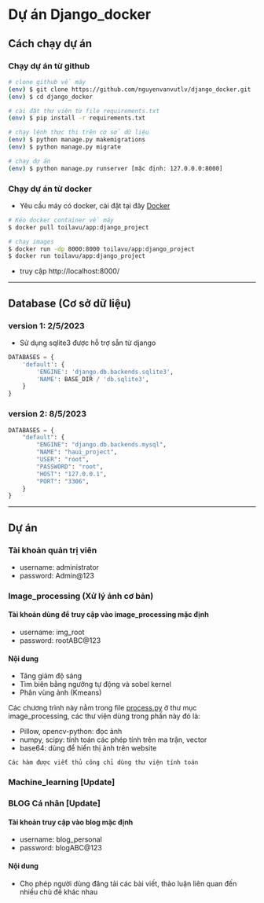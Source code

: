 # Dự án Django_docker


## Cách chạy dự án
### Chạy dự án từ github

``` bash
# clone github về máy
(env) $ git clone https://github.com/nguyenvanvutlv/django_docker.git
(env) $ cd django_docker
```

``` bash
# cài đặt thư viện từ file requirements.txt
(env) $ pip install -r requirements.txt
```

``` bash
# chạy lệnh thực thi trên cơ sở dữ liệu
(env) $ python manage.py makemigrations
(env) $ python manage.py migrate
```

``` bash
# chạy dự án
(env) $ python manage.py runserver [mặc định: 127.0.0.0:8000]
```


### Chạy dự án từ docker

- Yêu cầu máy có docker, cài đặt tại đây [Docker](https://www.docker.com/)

``` bash
# Kéo docker container về máy
$ docker pull toilavu/app:django_project
```

``` bash
# chạy images
$ docker run -dp 8000:8000 toilavu/app:django_project
$ docker run toilavu/app:django_project
```
- truy cập http://localhost:8000/


-----------------------------------------------------

## Database (Cơ sở dữ liệu)

### version 1: 2/5/2023

- Sử dụng sqlite3 được hỗ trợ sẵn từ django
``` python
DATABASES = {
    'default': {
        'ENGINE': 'django.db.backends.sqlite3',
        'NAME': BASE_DIR / 'db.sqlite3',
    }
}
```

### version 2: 8/5/2023

``` python
DATABASES = {
    "default": {
        "ENGINE": "django.db.backends.mysql",
        "NAME": "haui_project",
        "USER": "root",
        "PASSWORD": "root",
        "HOST": "127.0.0.1",
        "PORT": "3306",
    }
}
```

---------------------------------------

## Dự án

### Tài khoản quản trị viên

- username: administrator
- password: Admin@123

### Image_processing (Xử lý ảnh cơ bản)

#### Tài khoản dùng để truy cập vào image_processing mặc định

- username: img_root
- password: rootABC@123

#### Nội dung

- Tăng giảm độ sáng
- Tìm biên bằng ngưỡng tự động và sobel kernel
- Phân vùng ảnh (Kmeans)

Các chương trình này nằm trong file [process.py](image_processing/process.py) ở thư mục image_processing, các thư viện dùng trong phần này đó là:

- Pillow, opencv-python: đọc ảnh
- numpy, scipy: tính toán các phép tính trên ma trận, vector
- base64: dùng để hiển thị ảnh trên website

```
Các hàm được viết thủ công chỉ dùng thư viện tính toán
```


### Machine_learning [Update]


### BLOG Cá nhân [Update]

#### Tài khoản truy cập vào blog mặc định

- username: blog_personal
- password: blogABC@123

#### Nội dung

- Cho phép người dùng đăng tải các bài viết, thảo luận liên quan đến nhiều chủ đề khác nhau